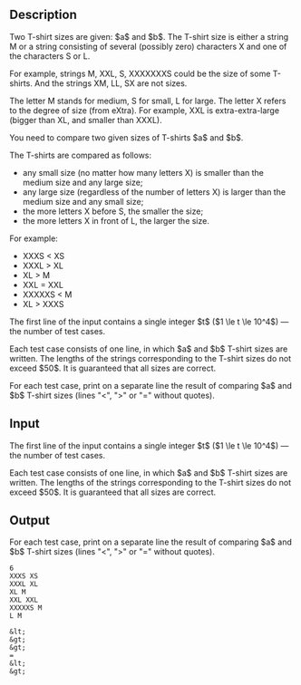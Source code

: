 ## Description

<div><p>Two T-shirt sizes are given: $a$ and $b$. The T-shirt size is either a string <span class="tex-font-style-tt">M</span> or a string consisting of several (possibly zero) characters <span class="tex-font-style-tt">X</span> and one of the characters <span class="tex-font-style-tt">S</span> or <span class="tex-font-style-tt">L</span>.</p><p>For example, strings <span class="tex-font-style-tt">M</span>, <span class="tex-font-style-tt">XXL</span>, <span class="tex-font-style-tt">S</span>, <span class="tex-font-style-tt">XXXXXXXS</span> could be the size of some T-shirts. And the strings <span class="tex-font-style-tt">XM</span>, <span class="tex-font-style-tt">LL</span>, <span class="tex-font-style-tt">SX</span> are not sizes.</p><p>The letter <span class="tex-font-style-tt">M</span> stands for medium, <span class="tex-font-style-tt">S</span> for small, <span class="tex-font-style-tt">L</span> for large. The letter <span class="tex-font-style-tt">X</span> refers to the degree of size (from eXtra). For example, <span class="tex-font-style-tt">XXL</span> is extra-extra-large (bigger than <span class="tex-font-style-tt">XL</span>, and smaller than <span class="tex-font-style-tt">XXXL</span>).</p><p>You need to compare two given sizes of T-shirts $a$ and $b$.</p><p>The T-shirts are compared as follows: </p><ul> <li> any small size (no matter how many letters <span class="tex-font-style-tt">X</span>) is smaller than the medium size and any large size; </li><li> any large size (regardless of the number of letters <span class="tex-font-style-tt">X</span>) is larger than the medium size and any small size; </li><li> the more letters <span class="tex-font-style-tt">X</span> before <span class="tex-font-style-tt">S</span>, the smaller the size; </li><li> the more letters <span class="tex-font-style-tt">X</span> in front of <span class="tex-font-style-tt">L</span>, the larger the size. </li></ul><p>For example: </p><ul> <li> <span class="tex-font-style-tt">XXXS</span> &lt; <span class="tex-font-style-tt">XS</span> </li><li> <span class="tex-font-style-tt">XXXL</span> &gt; <span class="tex-font-style-tt">XL</span> </li><li> <span class="tex-font-style-tt">XL</span> &gt; <span class="tex-font-style-tt">M</span> </li><li> <span class="tex-font-style-tt">XXL</span> = <span class="tex-font-style-tt">XXL</span> </li><li> <span class="tex-font-style-tt">XXXXXS</span> &lt; <span class="tex-font-style-tt">M</span> </li><li> <span class="tex-font-style-tt">XL</span> &gt; <span class="tex-font-style-tt">XXXS</span> </li></ul></div><div class="input-specification"><p>The first line of the input contains a single integer $t$ ($1 \le t \le 10^4$)&nbsp;— the number of test cases.</p><p>Each test case consists of one line, in which $a$ and $b$ T-shirt sizes are written. The lengths of the strings corresponding to the T-shirt sizes do not exceed $50$. It is guaranteed that all sizes are correct.</p></div><div class="output-specification"><p>For each test case, print on a separate line the result of comparing $a$ and $b$ T-shirt sizes (lines "<span class="tex-font-style-tt">&lt;</span>", "<span class="tex-font-style-tt">&gt;</span>" or "<span class="tex-font-style-tt">=</span>" without quotes).</p></div>

## Input

<p>The first line of the input contains a single integer $t$ ($1 \le t \le 10^4$)&nbsp;— the number of test cases.</p><p>Each test case consists of one line, in which $a$ and $b$ T-shirt sizes are written. The lengths of the strings corresponding to the T-shirt sizes do not exceed $50$. It is guaranteed that all sizes are correct.</p>

## Output

<p>For each test case, print on a separate line the result of comparing $a$ and $b$ T-shirt sizes (lines "<span class="tex-font-style-tt">&lt;</span>", "<span class="tex-font-style-tt">&gt;</span>" or "<span class="tex-font-style-tt">=</span>" without quotes).</p>





```input1|2,4,6
6
XXXS XS
XXXL XL
XL M
XXL XXL
XXXXXS M
L M
```




```output1
&lt;
&gt;
&gt;
=
&lt;
&gt;
```


